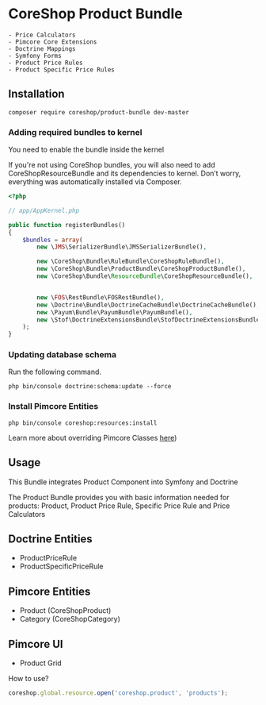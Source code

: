 # CoreShop Product Bundle

    - Price Calculators
    - Pimcore Core Extensions
    - Doctrine Mappings
    - Symfony Forms
    - Product Price Rules
    - Product Specific Price Rules

## Installation
```
composer require coreshop/product-bundle dev-master
```

### Adding required bundles to kernel
You need to enable the bundle inside the kernel

If you're not using CoreShop bundles, you will also need to add CoreShopResourceBundle and its dependencies
to kernel. Don’t worry, everything was automatically installed via Composer.

```php
<?php

// app/AppKernel.php

public function registerBundles()
{
    $bundles = array(
        new \JMS\SerializerBundle\JMSSerializerBundle(),

        new \CoreShop\Bundle\RuleBundle\CoreShopRuleBundle(),
        new \CoreShop\Bundle\ProductBundle\CoreShopProductBundle(),
        new \CoreShop\Bundle\ResourceBundle\CoreShopResourceBundle(),


        new \FOS\RestBundle\FOSRestBundle(),
        new \Doctrine\Bundle\DoctrineCacheBundle\DoctrineCacheBundle(),
        new \Payum\Bundle\PayumBundle\PayumBundle(),
        new \Stof\DoctrineExtensionsBundle\StofDoctrineExtensionsBundle(),
    );
}
```

### Updating database schema
Run the following command.

```
php bin/console doctrine:schema:update --force
```

### Install Pimcore Entities

```
php bin/console coreshop:resources:install
```

Learn more about overriding Pimcore Classes [here](../03_Development/12_Override_CoreShop_Classes.md))

## Usage

This Bundle integrates Product Component into Symfony and Doctrine

The Product Bundle provides you with basic information needed for products: Product, Product Price Rule, Specific Price Rule and Price Calculators

## Doctrine Entities
 - ProductPriceRule
 - ProductSpecificPriceRule

## Pimcore Entities
 - Product (CoreShopProduct)
 - Category (CoreShopCategory)

## Pimcore UI

 - Product Grid

How to use?

```javascript
coreshop.global.resource.open('coreshop.product', 'products');
```